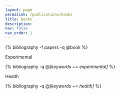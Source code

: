 ```yaml
---
layout: page
permalink: /publications/books
title: books
description:
nav: false
nav_order: 1
---
```

<!-- _pages/publications.md -->
<div class="publications">

  {% bibliography -f papers -q @book %}

</div>



Experimental

<div class="publications">

{% bibliography -q @*[keywords ~= experimental]* %}

</div>



Health

<div class="publications">

{% bibliography -q @*[keywords ~= health]* %}

</div>


